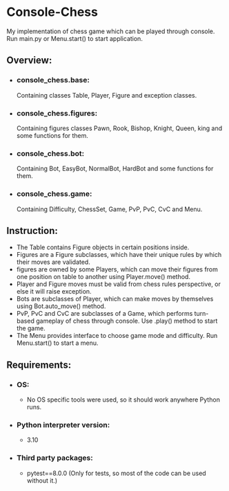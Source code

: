 # Console-Chess
My implementation of chess game which can be played through console.
Run main.py or Menu.start() to start application.


## Overview:
  - ### console_chess.base:
      Containing classes Table, Player, Figure and exception classes.
  - ### console_chess.figures:
      Containing figures classes Pawn, Rook, Bishop, Knight, Queen, king and some functions for them.
  - ### console_chess.bot:
      Containing Bot, EasyBot, NormalBot, HardBot and some functions for them.
  - ### console_chess.game:
      Containing Difficulty, ChessSet, Game, PvP, PvC, CvC and Menu.


## Instruction:
  - The Table contains Figure objects in certain positions inside. 
  - Figures are a Figure subclasses, which have their unique rules by which their moves are validated.
  - figures are owned by some Players, which can move their figures from one position on table to another using Player.move() method.
  - Player and Figure moves must be valid from chess rules perspective, or else it will raise exception.
  - Bots are subclasses of Player, which can make moves by themselves using Bot.auto_move() method.
  - PvP, PvC and CvC are subclasses of a Game, which performs turn-based gameplay of chess through console.  Use .play() method to start the game.
  - The Menu provides interface to choose game mode and difficulty. Run Menu.start() to start a menu.


## Requirements:
- ### OS:
  - No OS specific tools were used, so it should work anywhere Python runs.
- ### Python interpreter version:
  - 3.10
- ### Third party packages:
  - pytest==8.0.0 (Only for tests, so most of the code can be used without it.)
